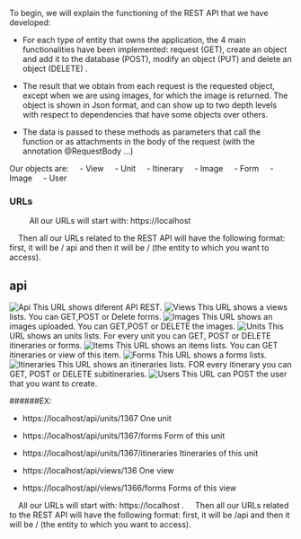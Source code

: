 To begin, we will explain the functioning of the REST API that we have developed:

- For each type of entity that owns the application, the 4 main functionalities have been implemented: request (GET), create an object and add it to the database (POST), modify an object (PUT) and delete an object (DELETE) .

- The result that we obtain from each request is the requested object, except when we are using images, for which the image is returned. The object is shown in Json format, and can show up to two depth levels with respect to dependencies that have some objects over others.

- The data is passed to these methods as parameters that call the function or as attachments in the body of the request (with the annotation @RequestBody ...)



Our objects are:
    - View
    - Unit
    - Itinerary
    - Image
    - Form
    - Image
    - User
    
### URLs
    
    All our URLs will start with: https://localhost

    Then all our URLs related to the REST API will have the following format: first, it will be / api and then it will be / (the entity to which you want to access).

## api
![Api](doc/api.PNG)
This URL shows diferent API REST.
![Views](doc/views.PNG)
This URL shows a views lists. You can GET,POST or Delete forms.
![Images](doc/image.PNG)
This URL shows an images uploaded. You can GET,POST or DELETE the images.
![Units](doc/units.PNG)
This URL shows an units lists. For every unit you can GET, POST or DELETE itineraries or forms.
![Items](doc/iteams.PNG)
This URL shows an items lists. You can GET itineraries or view of this item.
![Forms](doc/forms.PNG)
This URL shows a forms lists.
![Itineraries](doc/itineraries.PNG)
This URL shows an itineraries lists. FOR every itinerary you can GET, POST or DELETE subitineraries.
![Users](doc/users.PNG)
This URL can POST the user that you want to create.

######EX:
- https://localhost/api/units/1367               One unit
- https://localhost/api/units/1367/forms         Form of this unit
- https://localhost/api/units/1367/itineraries   Itineraries of this unit

- https://localhost/api/views/136                One view
- https://localhost/api/views/1366/forms         Forms of this view


    All our URLs will start with: https://localhost .
    Then all our URLs related to the REST API will have the following format: first, it will be /api and then it will be / (the entity to which you want to access).
